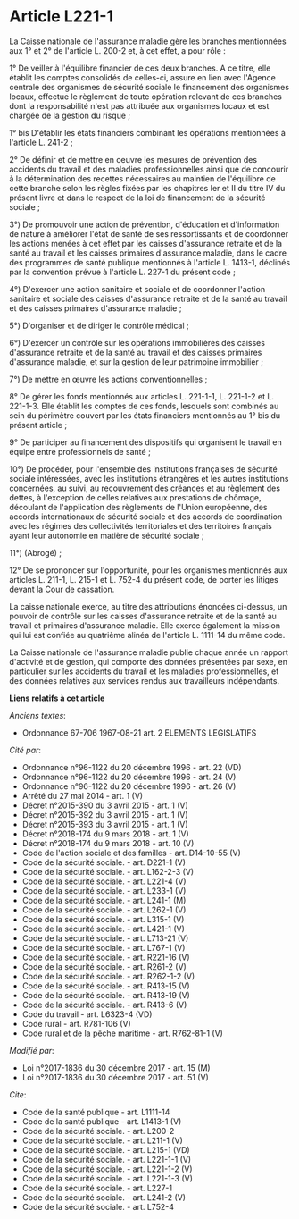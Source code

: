 # Article L221-1

La Caisse nationale de l'assurance maladie gère les branches mentionnées aux 1° et 2° de l'article L. 200-2 et, à cet effet,
a pour rôle : 

1° De veiller à l'équilibre financier de ces deux branches. A ce titre, elle établit les comptes consolidés de celles-ci,
assure en lien avec l'Agence centrale des organismes de sécurité sociale le financement des organismes locaux, effectue le
règlement de toute opération relevant de ces branches dont la responsabilité n'est pas attribuée aux organismes locaux et est
chargée de la gestion du risque ; 

1° bis D'établir les états financiers combinant les opérations mentionnées à l'article L. 241-2 ; 

2° De définir et de mettre en oeuvre les mesures de prévention des accidents du travail et des maladies professionnelles
ainsi que de concourir à la détermination des recettes nécessaires au maintien de l'équilibre de cette branche selon les
règles fixées par les chapitres Ier et II du titre IV du présent livre et dans le respect de la loi de financement de la
sécurité sociale ; 

3°) De promouvoir une action de prévention, d'éducation et d'information de nature à améliorer l'état de santé de ses
ressortissants et de coordonner les actions menées à cet effet par les caisses d'assurance retraite et de la santé au travail
et les caisses primaires d'assurance maladie, dans le cadre des programmes de santé publique mentionnés à l'article L.
1413-1, déclinés par la convention prévue à l'article L. 227-1 du présent code ; 

4°) D'exercer une action sanitaire et sociale et de coordonner l'action sanitaire et sociale des caisses d'assurance retraite
et de la santé au travail et des caisses primaires d'assurance maladie ; 

5°) D'organiser et de diriger le contrôle médical ; 

6°) D'exercer un contrôle sur les opérations immobilières des caisses d'assurance retraite et de la santé au travail et des
caisses primaires d'assurance maladie, et sur la gestion de leur patrimoine immobilier ; 

7°) De mettre en œuvre les actions conventionnelles ; 

8° De gérer les fonds mentionnés aux articles L. 221-1-1, L. 221-1-2 et L. 221-1-3. Elle établit les comptes de ces fonds,
lesquels sont combinés au sein du périmètre couvert par les états financiers mentionnés au 1° bis du présent article ; 

9° De participer au financement des dispositifs qui organisent le travail en équipe entre professionnels de santé ; 

10°) De procéder, pour l'ensemble des institutions françaises de sécurité sociale intéressées, avec les institutions
étrangères et les autres institutions concernées, au suivi, au recouvrement des créances et au règlement des dettes, à
l'exception de celles relatives aux prestations de chômage, découlant de l'application des règlements de l'Union européenne,
des accords internationaux de sécurité sociale et des accords de coordination avec les régimes des collectivités
territoriales et des territoires français ayant leur autonomie en matière de sécurité sociale ; 

11°) (Abrogé) ; 

12° De se prononcer sur l'opportunité, pour les organismes mentionnés aux articles L. 211-1, L. 215-1 et L. 752-4 du présent
code, de porter les litiges devant la Cour de cassation. 

La caisse nationale exerce, au titre des attributions énoncées ci-dessus, un pouvoir de contrôle sur les caisses d'assurance
retraite et de la santé au travail et primaires d'assurance maladie. Elle exerce également la mission qui lui est confiée au
quatrième alinéa de l'article L. 1111-14 du même code. 

La Caisse nationale de l'assurance maladie publie chaque année un rapport d'activité et de gestion, qui comporte des données
présentées par sexe, en particulier sur les accidents du travail et les maladies professionnelles, et des données relatives
aux services rendus aux travailleurs indépendants.

**Liens relatifs à cet article**

_Anciens textes_:

  - Ordonnance 67-706 1967-08-21 art. 2 ELEMENTS LEGISLATIFS

_Cité par_:

  - Ordonnance n°96-1122 du 20 décembre 1996 - art. 22 (VD)
  - Ordonnance n°96-1122 du 20 décembre 1996 - art. 24 (V)
  - Ordonnance n°96-1122 du 20 décembre 1996 - art. 26 (V)
  - Arrêté du 27 mai 2014 - art. 1 (V)
  - Décret n°2015-390 du 3 avril 2015 - art. 1 (V)
  - Décret n°2015-392 du 3 avril 2015 - art. 1 (V)
  - Décret n°2015-393 du 3 avril 2015 - art. 1 (V)
  - Décret n°2018-174 du 9 mars 2018 - art. 1 (V)
  - Décret n°2018-174 du 9 mars 2018 - art. 10 (V)
  - Code de l'action sociale et des familles - art. D14-10-55 (V)
  - Code de la sécurité sociale. - art. D221-1 (V)
  - Code de la sécurité sociale. - art. L162-2-3 (V)
  - Code de la sécurité sociale. - art. L221-4 (V)
  - Code de la sécurité sociale. - art. L233-1 (V)
  - Code de la sécurité sociale. - art. L241-1 (M)
  - Code de la sécurité sociale. - art. L262-1 (V)
  - Code de la sécurité sociale. - art. L315-1 (V)
  - Code de la sécurité sociale. - art. L421-1 (V)
  - Code de la sécurité sociale. - art. L713-21 (V)
  - Code de la sécurité sociale. - art. L767-1 (V)
  - Code de la sécurité sociale. - art. R221-16 (V)
  - Code de la sécurité sociale. - art. R261-2 (V)
  - Code de la sécurité sociale. - art. R262-1-2 (V)
  - Code de la sécurité sociale. - art. R413-15 (V)
  - Code de la sécurité sociale. - art. R413-19 (V)
  - Code de la sécurité sociale. - art. R413-6 (V)
  - Code du travail - art. L6323-4 (VD)
  - Code rural - art. R781-106 (V)
  - Code rural et de la pêche maritime - art. R762-81-1 (V)

_Modifié par_:

  - Loi n°2017-1836 du 30 décembre 2017 - art. 15 (M)
  - Loi n°2017-1836 du 30 décembre 2017 - art. 51 (V)

_Cite_:

  - Code de la santé publique - art. L1111-14
  - Code de la santé publique - art. L1413-1 (V)
  - Code de la sécurité sociale. - art. L200-2
  - Code de la sécurité sociale. - art. L211-1 (V)
  - Code de la sécurité sociale. - art. L215-1 (VD)
  - Code de la sécurité sociale. - art. L221-1-1 (V)
  - Code de la sécurité sociale. - art. L221-1-2 (V)
  - Code de la sécurité sociale. - art. L221-1-3 (V)
  - Code de la sécurité sociale. - art. L227-1
  - Code de la sécurité sociale. - art. L241-2 (V)
  - Code de la sécurité sociale. - art. L752-4

